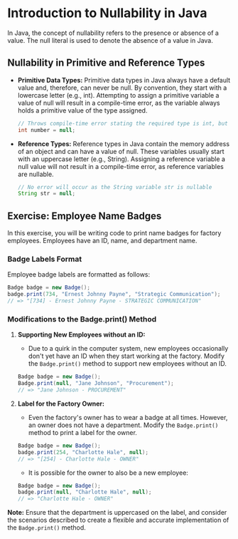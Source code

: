 # Introduction to Nullability in Java

In Java, the concept of nullability refers to the presence or absence of a value. The null literal is used to denote the absence of a value in Java.

## Nullability in Primitive and Reference Types

- **Primitive Data Types:** Primitive data types in Java always have a default value and, therefore, can never be null. By convention, they start with a lowercase letter (e.g., int). Attempting to assign a primitive variable a value of null will result in a compile-time error, as the variable always holds a primitive value of the type assigned.

  ```java
  // Throws compile-time error stating the required type is int, but null was provided
  int number = null;
  ```

- **Reference Types:** Reference types in Java contain the memory address of an object and can have a value of null. These variables usually start with an uppercase letter (e.g., String). Assigning a reference variable a null value will not result in a compile-time error, as reference variables are nullable.

  ```java
  // No error will occur as the String variable str is nullable
  String str = null;
  ```

## Exercise: Employee Name Badges

In this exercise, you will be writing code to print name badges for factory employees. Employees have an ID, name, and department name.

### Badge Labels Format

Employee badge labels are formatted as follows:

```java
Badge badge = new Badge();
badge.print(734, "Ernest Johnny Payne", "Strategic Communication");
// => "[734] - Ernest Johnny Payne - STRATEGIC COMMUNICATION"
```

### Modifications to the Badge.print() Method

1. **Supporting New Employees without an ID:**
   - Due to a quirk in the computer system, new employees occasionally don't yet have an ID when they start working at the factory. Modify the `Badge.print()` method to support new employees without an ID.

   ```java
   Badge badge = new Badge();
   Badge.print(null, "Jane Johnson", "Procurement");
   // => "Jane Johnson - PROCUREMENT"
   ```

2. **Label for the Factory Owner:**
   - Even the factory's owner has to wear a badge at all times. However, an owner does not have a department. Modify the `Badge.print()` method to print a label for the owner.

   ```java
   Badge badge = new Badge();
   badge.print(254, "Charlotte Hale", null);
   // => "[254] - Charlotte Hale - OWNER"
   ```

   - It is possible for the owner to also be a new employee:

   ```java
   Badge badge = new Badge();
   badge.print(null, "Charlotte Hale", null);
   // => "Charlotte Hale - OWNER"
   ```

**Note:** Ensure that the department is uppercased on the label, and consider the scenarios described to create a flexible and accurate implementation of the `Badge.print()` method.